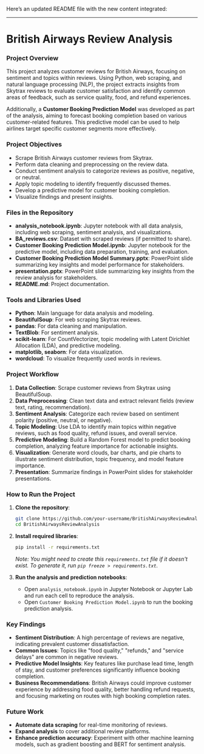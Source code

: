 Here’s an updated README file with the new content integrated:

---

# British Airways Review Analysis

### Project Overview
This project analyzes customer reviews for British Airways, focusing on sentiment and topics within reviews. Using Python, web scraping, and natural language processing (NLP), the project extracts insights from Skytrax reviews to evaluate customer satisfaction and identify common areas of feedback, such as service quality, food, and refund experiences.

Additionally, a **Customer Booking Prediction Model** was developed as part of the analysis, aiming to forecast booking completion based on various customer-related features. This predictive model can be used to help airlines target specific customer segments more effectively.

### Project Objectives
- Scrape British Airways customer reviews from Skytrax.
- Perform data cleaning and preprocessing on the review data.
- Conduct sentiment analysis to categorize reviews as positive, negative, or neutral.
- Apply topic modeling to identify frequently discussed themes.
- Develop a predictive model for customer booking completion.
- Visualize findings and present insights.

### Files in the Repository
- **analysis_notebook.ipynb**: Jupyter notebook with all data analysis, including web scraping, sentiment analysis, and visualizations.
- **BA_reviews.csv**: Dataset with scraped reviews (if permitted to share).
- **Customer Booking Prediction Model.ipynb**: Jupyter notebook for the predictive model, including data preparation, training, and evaluation.
- **Customer Booking Prediction Model Summary.pptx**: PowerPoint slide summarizing key insights and model performance for stakeholders.
- **presentation.pptx**: PowerPoint slide summarizing key insights from the review analysis for stakeholders.
- **README.md**: Project documentation.

### Tools and Libraries Used
- **Python**: Main language for data analysis and modeling.
- **BeautifulSoup**: For web scraping Skytrax reviews.
- **pandas**: For data cleaning and manipulation.
- **TextBlob**: For sentiment analysis.
- **scikit-learn**: For CountVectorizer, topic modeling with Latent Dirichlet Allocation (LDA), and predictive modeling.
- **matplotlib, seaborn**: For data visualization.
- **wordcloud**: To visualize frequently used words in reviews.

### Project Workflow
1. **Data Collection**: Scrape customer reviews from Skytrax using BeautifulSoup.
2. **Data Preprocessing**: Clean text data and extract relevant fields (review text, rating, recommendation).
3. **Sentiment Analysis**: Categorize each review based on sentiment polarity (positive, neutral, or negative).
4. **Topic Modeling**: Use LDA to identify main topics within negative reviews, such as food quality, refund issues, and overall service.
5. **Predictive Modeling**: Build a Random Forest model to predict booking completion, analyzing feature importance for actionable insights.
6. **Visualization**: Generate word clouds, bar charts, and pie charts to illustrate sentiment distribution, topic frequency, and model feature importance.
7. **Presentation**: Summarize findings in PowerPoint slides for stakeholder presentations.

### How to Run the Project
1. **Clone the repository**:
   ```bash
   git clone https://github.com/your-username/BritishAirwaysReviewAnalysis.git
   cd BritishAirwaysReviewAnalysis
   ```

2. **Install required libraries**:
   ```bash
   pip install -r requirements.txt
   ```
   *Note: You might need to create this `requirements.txt` file if it doesn't exist. To generate it, run `pip freeze > requirements.txt`.*

3. **Run the analysis and prediction notebooks**:
   - Open `analysis_notebook.ipynb` in Jupyter Notebook or Jupyter Lab and run each cell to reproduce the analysis.
   - Open `Customer Booking Prediction Model.ipynb` to run the booking prediction analysis.

### Key Findings
- **Sentiment Distribution**: A high percentage of reviews are negative, indicating prevalent customer dissatisfaction.
- **Common Issues**: Topics like "food quality," "refunds," and "service delays" are common in negative reviews.
- **Predictive Model Insights**: Key features like purchase lead time, length of stay, and customer preferences significantly influence booking completion.
- **Business Recommendations**: British Airways could improve customer experience by addressing food quality, better handling refund requests, and focusing marketing on routes with high booking completion rates.

### Future Work
- **Automate data scraping** for real-time monitoring of reviews.
- **Expand analysis** to cover additional review platforms.
- **Enhance prediction accuracy**: Experiment with other machine learning models, such as gradient boosting and BERT for sentiment analysis.
